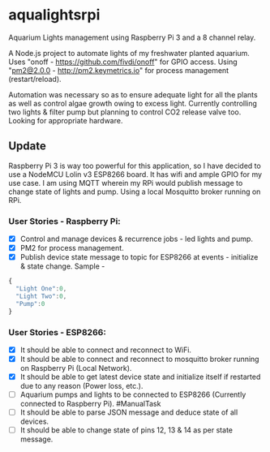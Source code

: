 # aqualightsrpi

Aquarium Lights management using Raspberry Pi 3 and a 8 channel relay.

A Node.js project to automate lights of my freshwater planted aquarium. Uses "onoff - https://github.com/fivdi/onoff" for GPIO access. Using "pm2@2.0.0 - http://pm2.keymetrics.io" for process management (restart/reload).

Automation was necessary so as to ensure adequate light for all the plants as well as control algae growth owing to excess light. Currently controlling two lights & filter pump but planning to control CO2 release valve too. Looking for appropriate hardware.

## Update
Raspberry Pi 3 is way too powerful for this application, so I have decided to use a NodeMCU Lolin v3 ESP8266 board. It has wifi and ample GPIO for my use case. I am using MQTT wherein my RPi would publish message to change state of lights and pump.
Using a local Mosquitto broker running on RPi.

### User Stories - Raspberry Pi:
* [x] Control and manage devices & recurrence jobs - led lights and pump.
* [x] PM2 for process management.
* [x] Publish device state message to topic for ESP8266 at events - initialize & state change. Sample -

```js
{
  "Light One":0,
  "Light Two":0,
  "Pump":0
}
```


### User Stories - ESP8266:
* [x] It should be able to connect and reconnect to WiFi.
* [x] It should be able to connect and reconnect to mosquitto broker running on Raspberry Pi (Local Network).
* [x] It should be able to get latest device state and initialize itself if restarted due to any reason (Power loss, etc.).
* [ ] Aquarium pumps and lights to be connected to ESP8266 (Currently connected to Raspberry Pi). #ManualTask
* [ ] It should be able to parse JSON message and deduce state of all devices.
* [ ] It should be able to change state of pins 12, 13 & 14 as per state message.
